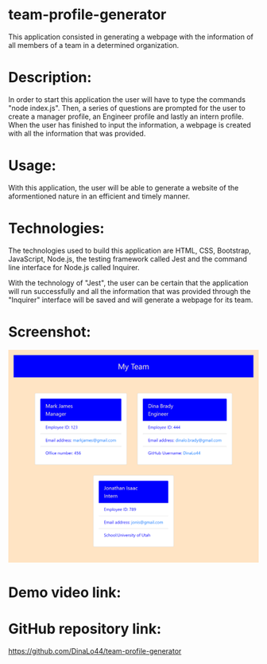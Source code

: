 # team-profile-generator

This application consisted in generating a webpage with the information of all members of a team in a determined organization.

# Description:
In order to start this application the user will have to type the commands "node index.js". Then, a series of questions are prompted for the user to create a manager profile, an Engineer profile and lastly an intern profile. When the user has finished to input the information, a webpage is created with all the information that was provided.

# Usage:
With this application, the user will be able to generate a website of the aformentioned nature in an efficient and timely manner. 

# Technologies:
The technologies used to build this application are HTML, CSS, Bootstrap, JavaScript, Node.js, the testing framework called Jest and the command line interface for Node.js called Inquirer.

With the technology of "Jest", the user can be certain that the application will run successfully and all the information that was provided through the "Inquirer" interface will be saved and will generate a webpage for its team.

# Screenshot:
![sample-html.png](https://github.com/DinaLo44/team-profile-generator/blob/main/screenshot/sample-html.png)


# Demo video link:


# GitHub repository link:
https://github.com/DinaLo44/team-profile-generator


